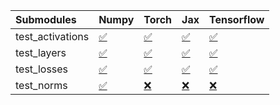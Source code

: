 | Submodules       | Numpy                                                                                                                           | Torch                                                                                                                           | Jax                                                                                                                             | Tensorflow                                                                                                                      |
|:-----------------|:--------------------------------------------------------------------------------------------------------------------------------|:--------------------------------------------------------------------------------------------------------------------------------|:--------------------------------------------------------------------------------------------------------------------------------|:--------------------------------------------------------------------------------------------------------------------------------|
| test_activations | <a href="https://github.com/unifyai/ivy/runs/7890891442?check_suite_focus=true" rel="noopener noreferrer" target="_blank">✅</a> | <a href="https://github.com/unifyai/ivy/runs/7890891814?check_suite_focus=true" rel="noopener noreferrer" target="_blank">✅</a> | <a href="https://github.com/unifyai/ivy/runs/7890892026?check_suite_focus=true" rel="noopener noreferrer" target="_blank">✅</a> | <a href="https://github.com/unifyai/ivy/runs/7890892249?check_suite_focus=true" rel="noopener noreferrer" target="_blank">✅</a> |
| test_layers      | <a href="https://github.com/unifyai/ivy/runs/7890891566?check_suite_focus=true" rel="noopener noreferrer" target="_blank">✅</a> | <a href="https://github.com/unifyai/ivy/runs/7890891883?check_suite_focus=true" rel="noopener noreferrer" target="_blank">✅</a> | <a href="https://github.com/unifyai/ivy/runs/7890892080?check_suite_focus=true" rel="noopener noreferrer" target="_blank">✅</a> | <a href="https://github.com/unifyai/ivy/runs/7890892299?check_suite_focus=true" rel="noopener noreferrer" target="_blank">✅</a> |
| test_losses      | <a href="https://github.com/unifyai/ivy/runs/7890891652?check_suite_focus=true" rel="noopener noreferrer" target="_blank">✅</a> | <a href="https://github.com/unifyai/ivy/runs/7890891937?check_suite_focus=true" rel="noopener noreferrer" target="_blank">✅</a> | <a href="https://github.com/unifyai/ivy/runs/7890892137?check_suite_focus=true" rel="noopener noreferrer" target="_blank">✅</a> | <a href="https://github.com/unifyai/ivy/runs/7890892344?check_suite_focus=true" rel="noopener noreferrer" target="_blank">✅</a> |
| test_norms       | <a href="https://github.com/unifyai/ivy/runs/7890891730?check_suite_focus=true" rel="noopener noreferrer" target="_blank">✅</a> | <a href="https://github.com/unifyai/ivy/runs/7890891979?check_suite_focus=true" rel="noopener noreferrer" target="_blank">❌</a> | <a href="https://github.com/unifyai/ivy/runs/7890892200?check_suite_focus=true" rel="noopener noreferrer" target="_blank">❌</a> | <a href="https://github.com/unifyai/ivy/runs/7890892382?check_suite_focus=true" rel="noopener noreferrer" target="_blank">❌</a> |